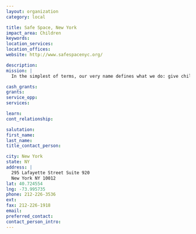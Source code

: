 ```yaml
---
layout: organization
category: local

title: Safe Space, New York
impact_area: Children
keywords: 
location_services: 
location_offices: 
website: http://www.safespacenyc.org/

description: 
mission: |
  In the simplest of terms, our very name defines what we do: give children who have experienced rejection and hardships a safe space in which to heal. 

cash_grants: 
grants: 
service_opp: 
services: 

learn: 
cont_relationship: 

salutation: 
first_name: 
last_name: 
title_contact_person: 

city: New York
state: NY
address: |
  295 Lafayette Street Suite 920   
  New York NY 10012
lat: 40.724554
lng: -73.995735
phone: 212-226-3536
ext: 
fax: 212-226-1918
email: 
preferred_contact: 
contact_person_intro: 
---
```

